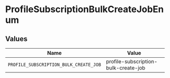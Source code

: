 # ProfileSubscriptionBulkCreateJobEnum


## Values

| Name                                   | Value                                  |
| -------------------------------------- | -------------------------------------- |
| `PROFILE_SUBSCRIPTION_BULK_CREATE_JOB` | profile-subscription-bulk-create-job   |